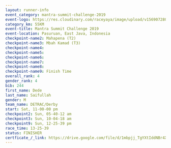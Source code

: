 ```yaml
---
layout: runner-info 
event_category: mantra-summit-challenge-2019 
event-logo: https://res.cloudinary.com/raceyaya/image/upload/v1569072809/logo/mantra-image_segrbx.jpg
category_km: 55KM 
event-title: Mantra Summit Challenge 2019 
event-location: Pasuruan, East Java, Indonesia 
checkpoint-name2: Mahapena (T2) 
checkpoint-name3: Mbah Kamad (T3) 
checkpoint-name4: 
checkpoint-name5: 
checkpoint-name6: 
checkpoint-name7: 
checkpoint-name8: 
checkpoint-name9: Finish Time
overall_rank: 4
gender_rank: 4
bib: 244
first_name: Dede
last_name: Saifullah
gender: M
team_name: DETRAC/Derby
start: Sat, 11-00-00 pm
checkpoint2: Sun, 05-40-12 am
checkpoint3: Sun, 10-04-18 am
checkpoint9: Sun, 12-25-39 pm
race_time: 13-25-39
status: FINISHER
certficate_/_link: https://drive.google.com/file/d/1mbpjj_TgYXtIddNBr4XOGCUjjkiD8YbY/view?usp=sharing
---
```

